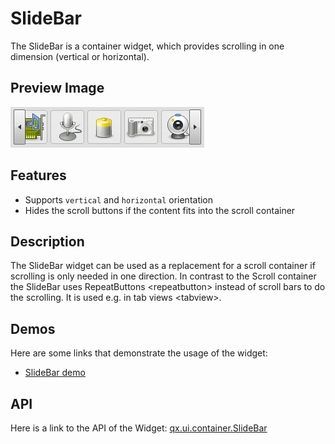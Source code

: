 SlideBar
========

The SlideBar is a container widget, which provides scrolling in one dimension (vertical or horizontal).

Preview Image
-------------

![widget/slidebar.jpg](slidebar.jpg)

Features
--------

-   Supports `vertical` and `horizontal` orientation
-   Hides the scroll buttons if the content fits into the scroll container

Description
-----------

The SlideBar widget can be used as a replacement for a scroll container if scrolling is only needed in one direction. In contrast to the Scroll container the SlideBar uses RepeatButtons \<repeatbutton\> instead of scroll bars to do the scrolling. It is used e.g. in tab views \<tabview\>.

Demos
-----

Here are some links that demonstrate the usage of the widget:

-   [SlideBar demo](apps://demobrowser/index.html#widget-SlideBar.html)

API
---

Here is a link to the API of the Widget:
[qx.ui.container.SlideBar](apps://apiviewer/index.html#qx.ui.container.SlideBar)
